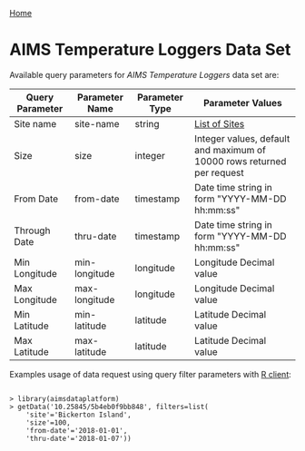 [Home](../index)

AIMS Temperature Loggers Data Set
=================================

Available query parameters for *AIMS Temperature Loggers* data set are:

Query Parameter | Parameter Name | Parameter Type | Parameter Values
--------------- | -------------- | -------------- | ----------------
Site name       | site-name      | string         | [List of Sites](sites)
Size            | size           | integer        | Integer values, default and maximum of 10000 rows returned per request
From Date       | from-date      | timestamp      | Date time string in form "YYYY-MM-DD hh:mm:ss"
Through Date    | thru-date      | timestamp      | Date time string in form "YYYY-MM-DD hh:mm:ss"
Min Longitude   | min-longitude  | longitude      | Longitude Decimal value
Max Longitude   | max-longitude  | longitude      | Longitude Decimal value
Min Latitude    | min-latitude   | latitude       | Latitude Decimal value
Max Latitude    | max-latitude   | latitude       | Latitude Decimal value

Examples usage of data request using query filter parameters with [R client](https://aims.github.io/data-platform-r):

```

> library(aimsdataplatform)
> getData('10.25845/5b4eb0f9bb848', filters=list(
    'site'='Bickerton Island',
    'size'=100,
    'from-date'='2018-01-01',
    'thru-date'='2018-01-07'))

```
